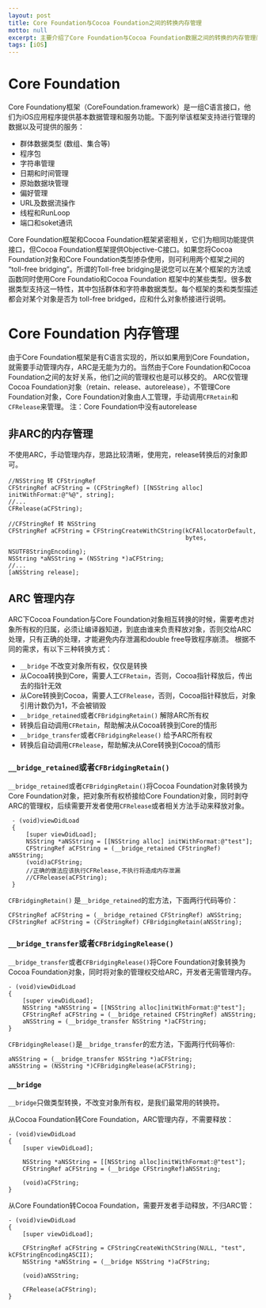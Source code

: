```yaml
---
layout: post
title: Core Foundation与Cocoa Foundation之间的转换内存管理
motto: null
excerpt: 主要介绍了Core Foundation与Cocoa Foundation数据之间的转换的内存管理问题。
tags: [iOS]
---
```


<!-- * TOC
{:toc} -->

# Core Foundation

Core Foundationy框架（CoreFoundation.framework）是一组C语言接口，他们为iOS应用程序提供基本数据管理和服务功能。下面列举该框架支持进行管理的数据以及可提供的服务：

 - 群体数据类型 (数组、集合等)
 - 程序包
 - 字符串管理
 - 日期和时间管理
 - 原始数据块管理
 - 偏好管理
 - URL及数据流操作
 - 线程和RunLoop
 - 端口和soket通讯

Core Foundation框架和Cocoa Foundation框架紧密相关，它们为相同功能提供接口，但Cocoa Foundation框架提供Objective-C接口。如果您将Cocoa Foundation对象和Core Foundation类型掺杂使用，则可利用两个框架之间的 “toll-free bridging”。所谓的Toll-free bridging是说您可以在某个框架的方法或函数同时使用Core Foundatio和Cocoa Foundation 框架中的某些类型。很多数据类型支持这一特性，其中包括群体和字符串数据类型。每个框架的类和类型描述都会对某个对象是否为 toll-free bridged，应和什么对象桥接进行说明。

# Core Foundation 内存管理

由于Core Foundation框架是有C语言实现的，所以如果用到Core Foundation，就需要手动管理内存，ARC是无能为力的。当然由于Core Foundation和Cocoa Foundation之间的友好关系，他们之间的管理权也是可以移交的。
ARC仅管理Cocoa Foundation对象（retain、release、autorelease），不管理Core Foundation对象，Core Foundation对象由人工管理，手动调用`CFRetain`和`CFRelease`来管理。
注：Core Foundation中没有autorelease

## 非ARC的内存管理

不使用ARC，手动管理内存，思路比较清晰，使用完，release转换后的对象即可。

```objc
//NSString 转 CFStringRef
CFStringRef aCFString = (CFStringRef) [[NSString alloc] initWithFormat:@"%@", string];
//...
CFRelease(aCFString);

//CFStringRef 转 NSString
CFStringRef aCFString = CFStringCreateWithCString(kCFAllocatorDefault,
                                                  bytes,
                                                  NSUTF8StringEncoding);
NSString *aNSString = (NSString *)aCFString;
//...
[aNSString release];
```

## ARC 管理内存

ARC下Cocoa Foundation与Core Foundation对象相互转换的时候，需要考虑对象所有权的归属，必须让编译器知道，到底由谁来负责释放对象，否则交给ARC处理，只有正确的处理，才能避免内存泄漏和double free导致程序崩溃。
根据不同的需求，有以下三种转换方式：

 - `__bridge`   不改变对象所有权，仅仅是转换
  - 从Cocoa转换到Core，需要人工`CFRetain`，否则，Cocoa指针释放后，传出去的指针无效
  - 从Core转换到Cocoa，需要人工`CFRelease`，否则，Cocoa指针释放后，对象引用计数仍为1，不会被销毁
 - `__bridge_retained`或者`CFBridgingRetain()`  解除ARC所有权
  - 转换后自动调用`CFRetain`，帮助解决从Cocoa转换到Core的情形
 - `__bridge_transfer`或者`CFBridgingRelease()` 给予ARC所有权
  - 转换后自动调用`CFRelease`，帮助解决从Core转换到Cocoa的情形

### `__bridge_retained`或者`CFBridgingRetain()`

 `__bridge_retained`或者`CFBridgingRetain()`将Cocoa Foundation对象转换为Core Foundation对象，把对象所有权桥接给Core Foundation对象，同时剥夺ARC的管理权，后续需要开发者使用`CFRelease`或者相关方法手动来释放对象。

 ```objc
  - (void)viewDidLoad
  {
      [super viewDidLoad];
      NSString *aNSString = [[NSString alloc] initWithFormat:@"test"];
      CFStringRef aCFString = (__bridge_retained CFStringRef) aNSString;
      (void)aCFString;
      //正确的做法应该执行CFRelease,不执行将造成内存泄漏
      //CFRelease(aCFString);
  }
 ```

 `CFBridgingRetain()` 是`__bridge_retained`的宏方法，下面两行代码等价：

 ```objc
 CFStringRef aCFString = (__bridge_retained CFStringRef) aNSString;
 CFStringRef aCFString = (CFStringRef) CFBridgingRetain(aNSString);
 ```

### `__bridge_transfer`或者`CFBridgingRelease()`
`__bridge_transfer`或者`CFBridgingRelease()`将Core Foundation对象转换为Cocoa Foundation对象，同时将对象的管理权交给ARC，开发者无需管理内存。

```objc
- (void)viewDidLoad
{
    [super viewDidLoad];
    NSString *aNSString = [[NSString alloc]initWithFormat:@"test"];
    CFStringRef aCFString = (__bridge_retained CFStringRef) aNSString;
    aNSString = (__bridge_transfer NSString *)aCFString;
}
```

`CFBridgingRelease()`是`__bridge_transfer`的宏方法，下面两行代码等价:

```objc
aNSString = (__bridge_transfer NSString *)aCFString;
aNSString = (NSString *)CFBridgingRelease(aCFString);
```

### `__bridge`

`__bridge`只做类型转换，不改变对象所有权，是我们最常用的转换符。

从Cocoa Foundation转Core Foundation，ARC管理内存，不需要释放：

```objc
- (void)viewDidLoad
{
    [super viewDidLoad];

    NSString *aNSString = [[NSString alloc]initWithFormat:@"test"];
    CFStringRef aCFString = (__bridge CFStringRef)aNSString;

    (void)aCFString;
}
```

从Core Foundation转Cocoa Foundation，需要开发者手动释放，不归ARC管：

```objc
- (void)viewDidLoad
{
    [super viewDidLoad];

    CFStringRef aCFString = CFStringCreateWithCString(NULL, "test", kCFStringEncodingASCII);
    NSString *aNSString = (__bridge NSString *)aCFString;

    (void)aNSString;

    CFRelease(aCFString);
}
```
